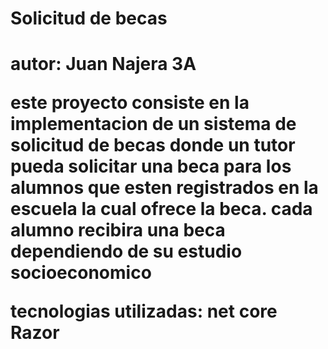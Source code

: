 <h1>Solicitud de becas<h1>

autor: Juan Najera 3A

este proyecto consiste en la implementacion de un sistema de solicitud de becas donde un tutor
pueda solicitar una beca para los alumnos que esten registrados en la escuela la cual 
ofrece la beca.
cada alumno recibira una beca dependiendo de su estudio socioeconomico

tecnologias utilizadas:
net core
Razor
